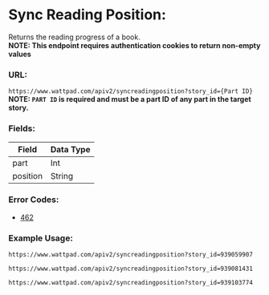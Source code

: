 # Sync Reading Position:

Returns the reading progress of a book. \
**NOTE: This endpoint requires authentication cookies to return non-empty values**

### URL:

`https://www.wattpad.com/apiv2/syncreadingposition?story_id={Part ID}` \
**NOTE: `PART ID` is required and must be a part ID of any part in the target story.**

### Fields:

| Field | Data Type |
| - | - |
| part | Int |
| position | String |

### Error Codes:

- [462](../General/Error_Codes.md#462B)

### Example Usage:

`https://www.wattpad.com/apiv2/syncreadingposition?story_id=939059907`

`https://www.wattpad.com/apiv2/syncreadingposition?story_id=939081431`

`https://www.wattpad.com/apiv2/syncreadingposition?story_id=939103774`